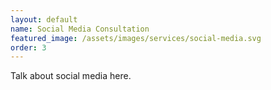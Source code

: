 ```yaml
---
layout: default
name: Social Media Consultation
featured_image: /assets/images/services/social-media.svg
order: 3
---
```


Talk about social media here.

<!--more-->